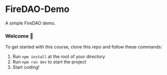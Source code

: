 # FireDAO-Demo
A simple FireDAO demo.
### **Welcome 👋**
To get started with this course, clone this repo and follow these commands:

1. Run `npm install` at the root of your directory
2. Run `npm run dev` to start the project
3. Start coding!

